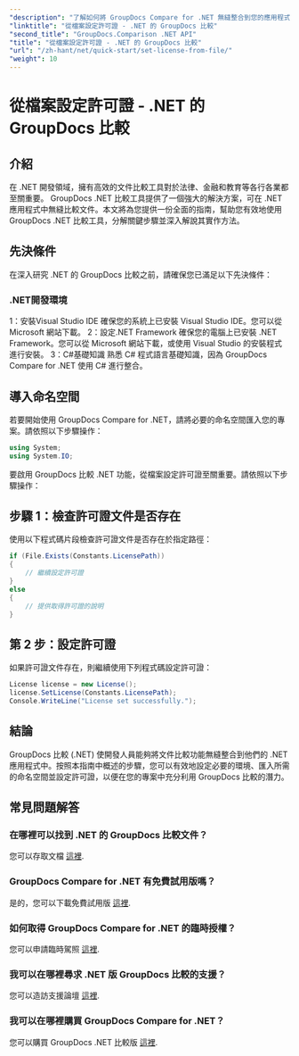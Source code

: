 ```yaml
---
"description": "了解如何將 GroupDocs Compare for .NET 無縫整合到您的應用程式中。輕鬆設定、匯入命名空間並比較文件。"
"linktitle": "從檔案設定許可證 - .NET 的 GroupDocs 比較"
"second_title": "GroupDocs.Comparison .NET API"
"title": "從檔案設定許可證 - .NET 的 GroupDocs 比較"
"url": "/zh-hant/net/quick-start/set-license-from-file/"
"weight": 10
---
```


# 從檔案設定許可證 - .NET 的 GroupDocs 比較

## 介紹
在 .NET 開發領域，擁有高效的文件比較工具對於法律、金融和教育等各行各業都至關重要。 GroupDocs .NET 比較工具提供了一個強大的解決方案，可在 .NET 應用程式中無縫比較文件。本文將為您提供一份全面的指南，幫助您有效地使用 GroupDocs .NET 比較工具，分解關鍵步驟並深入解說其實作方法。
## 先決條件
在深入研究 .NET 的 GroupDocs 比較之前，請確保您已滿足以下先決條件：
### .NET開發環境
1：安裝Visual Studio IDE
確保您的系統上已安裝 Visual Studio IDE。您可以從 Microsoft 網站下載。
2：設定.NET Framework
確保您的電腦上已安裝 .NET Framework。您可以從 Microsoft 網站下載，或使用 Visual Studio 的安裝程式進行安裝。
3：C#基礎知識
熟悉 C# 程式語言基礎知識，因為 GroupDocs Compare for .NET 使用 C# 進行整合。

## 導入命名空間
若要開始使用 GroupDocs Compare for .NET，請將必要的命名空間匯入您的專案。請依照以下步驟操作：
```csharp
using System;
using System.IO;
```

要啟用 GroupDocs 比較 .NET 功能，從檔案設定許可證至關重要。請依照以下步驟操作：
## 步驟 1：檢查許可證文件是否存在
使用以下程式碼片段檢查許可證文件是否存在於指定路徑：
```csharp
if (File.Exists(Constants.LicensePath))
{
    // 繼續設定許可證
}
else
{
    // 提供取得許可證的說明
}
```
## 第 2 步：設定許可證
如果許可證文件存在，則繼續使用下列程式碼設定許可證：
```csharp
License license = new License();
license.SetLicense(Constants.LicensePath);
Console.WriteLine("License set successfully.");
```

## 結論
GroupDocs 比較 (.NET) 使開發人員能夠將文件比較功能無縫整合到他們的 .NET 應用程式中。按照本指南中概述的步驟，您可以有效地設定必要的環境、匯入所需的命名空間並設定許可證，以便在您的專案中充分利用 GroupDocs 比較的潛力。
## 常見問題解答
### 在哪裡可以找到 .NET 的 GroupDocs 比較文件？
您可以存取文檔 [這裡](https://tutorials。groupdocs.com/comparison/net/).
### GroupDocs Compare for .NET 有免費試用版嗎？
是的，您可以下載免費試用版 [這裡](https://releases。groupdocs.com/).
### 如何取得 GroupDocs Compare for .NET 的臨時授權？
您可以申請臨時駕照 [這裡](https://purchase。groupdocs.com/temporary-license/).
### 我可以在哪裡尋求 .NET 版 GroupDocs 比較的支援？
您可以造訪支援論壇 [這裡](https://forum。groupdocs.com/c/comparison/12).
### 我可以在哪裡購買 GroupDocs Compare for .NET？
您可以購買 GroupDocs .NET 比較版 [這裡](https://purchase。groupdocs.com/buy).